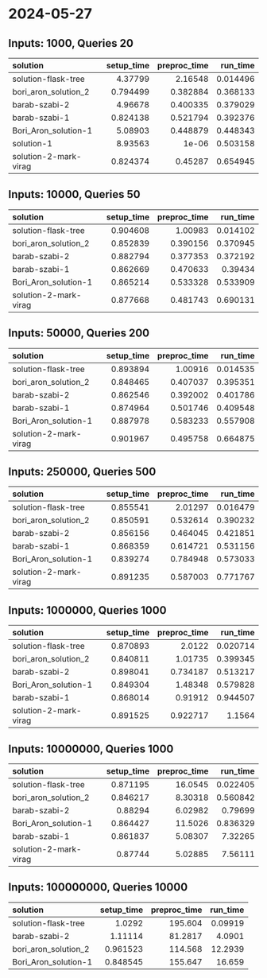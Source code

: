 # 2024-05-27

## Inputs: 1000, Queries 20

| solution              |   setup_time |   preproc_time |   run_time |
|:----------------------|-------------:|---------------:|-----------:|
| solution-flask-tree   |     4.37799  |       2.16548  |   0.014496 |
| bori_aron_solution_2  |     0.794499 |       0.382884 |   0.368133 |
| barab-szabi-2         |     4.96678  |       0.400335 |   0.379029 |
| barab-szabi-1         |     0.824138 |       0.521794 |   0.392376 |
| Bori_Aron_solution-1  |     5.08903  |       0.448879 |   0.448343 |
| solution-1            |     8.93563  |       1e-06    |   0.503158 |
| solution-2-mark-virag |     0.824374 |       0.45287  |   0.654945 |

## Inputs: 10000, Queries 50

| solution              |   setup_time |   preproc_time |   run_time |
|:----------------------|-------------:|---------------:|-----------:|
| solution-flask-tree   |     0.904608 |       1.00983  |   0.014102 |
| bori_aron_solution_2  |     0.852839 |       0.390156 |   0.370945 |
| barab-szabi-2         |     0.882794 |       0.377353 |   0.372192 |
| barab-szabi-1         |     0.862669 |       0.470633 |   0.39434  |
| Bori_Aron_solution-1  |     0.865214 |       0.533328 |   0.533909 |
| solution-2-mark-virag |     0.877668 |       0.481743 |   0.690131 |

## Inputs: 50000, Queries 200

| solution              |   setup_time |   preproc_time |   run_time |
|:----------------------|-------------:|---------------:|-----------:|
| solution-flask-tree   |     0.893894 |       1.00916  |   0.014535 |
| bori_aron_solution_2  |     0.848465 |       0.407037 |   0.395351 |
| barab-szabi-2         |     0.862546 |       0.392002 |   0.401786 |
| barab-szabi-1         |     0.874964 |       0.501746 |   0.409548 |
| Bori_Aron_solution-1  |     0.887978 |       0.583233 |   0.557908 |
| solution-2-mark-virag |     0.901967 |       0.495758 |   0.664875 |

## Inputs: 250000, Queries 500

| solution              |   setup_time |   preproc_time |   run_time |
|:----------------------|-------------:|---------------:|-----------:|
| solution-flask-tree   |     0.855541 |       2.01297  |   0.016479 |
| bori_aron_solution_2  |     0.850591 |       0.532614 |   0.390232 |
| barab-szabi-2         |     0.856156 |       0.464045 |   0.421851 |
| barab-szabi-1         |     0.868359 |       0.614721 |   0.531156 |
| Bori_Aron_solution-1  |     0.839274 |       0.784948 |   0.573033 |
| solution-2-mark-virag |     0.891235 |       0.587003 |   0.771767 |

## Inputs: 1000000, Queries 1000

| solution              |   setup_time |   preproc_time |   run_time |
|:----------------------|-------------:|---------------:|-----------:|
| solution-flask-tree   |     0.870893 |       2.0122   |   0.020714 |
| bori_aron_solution_2  |     0.840811 |       1.01735  |   0.399345 |
| barab-szabi-2         |     0.898041 |       0.734187 |   0.513217 |
| Bori_Aron_solution-1  |     0.849304 |       1.48348  |   0.579828 |
| barab-szabi-1         |     0.868014 |       0.91912  |   0.944507 |
| solution-2-mark-virag |     0.891525 |       0.922717 |   1.1564   |

## Inputs: 10000000, Queries 1000

| solution              |   setup_time |   preproc_time |   run_time |
|:----------------------|-------------:|---------------:|-----------:|
| solution-flask-tree   |     0.871195 |       16.0545  |   0.022405 |
| bori_aron_solution_2  |     0.846217 |        8.30318 |   0.560842 |
| barab-szabi-2         |     0.88294  |        6.02982 |   0.79699  |
| Bori_Aron_solution-1  |     0.864427 |       11.5026  |   0.836329 |
| barab-szabi-1         |     0.861837 |        5.08307 |   7.32265  |
| solution-2-mark-virag |     0.87744  |        5.02885 |   7.56111  |

## Inputs: 100000000, Queries 10000

| solution             |   setup_time |   preproc_time |   run_time |
|:---------------------|-------------:|---------------:|-----------:|
| solution-flask-tree  |     1.0292   |       195.604  |    0.09919 |
| barab-szabi-2        |     1.11114  |        81.2817 |    4.0901  |
| bori_aron_solution_2 |     0.961523 |       114.568  |   12.2939  |
| Bori_Aron_solution-1 |     0.848545 |       155.647  |   16.659   |